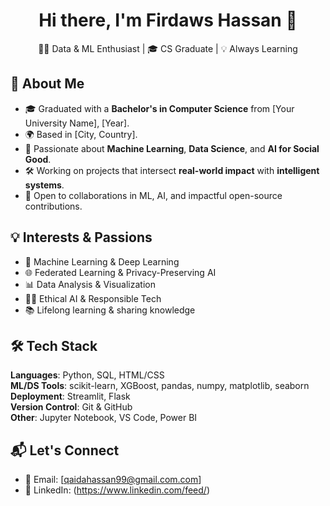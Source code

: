 <h1 align="center">Hi there, I'm Firdaws Hassan 👋</h1>
<p align="center">
  👩‍💻 Data & ML Enthusiast | 🎓 CS Graduate | 💡 Always Learning
</p>

## 🧠 About Me

- 🎓 Graduated with a **Bachelor's in Computer Science** from [Your University Name], [Year].
- 🌍 Based in [City, Country].
- 💼 Passionate about **Machine Learning**, **Data Science**, and **AI for Social Good**.
- 🛠️ Working on projects that intersect **real-world impact** with **intelligent systems**.
- 🤝 Open to collaborations in ML, AI, and impactful open-source contributions.

## 💡 Interests & Passions

- 🧠 Machine Learning & Deep Learning
- 🌐 Federated Learning & Privacy-Preserving AI
- 📊 Data Analysis & Visualization
- 🕵️‍♀️ Ethical AI & Responsible Tech
- 📚 Lifelong learning & sharing knowledge

## 🛠️ Tech Stack

**Languages**: Python, SQL, HTML/CSS  
**ML/DS Tools**: scikit-learn, XGBoost, pandas, numpy, matplotlib, seaborn  
**Deployment**: Streamlit, Flask  
**Version Control**: Git & GitHub  
**Other**: Jupyter Notebook, VS Code, Power BI

## 📬 Let's Connect

- 📧 Email: [qaidahassan99@gmail.com.com]
- 💼 LinkedIn: (https://www.linkedin.com/feed/)


